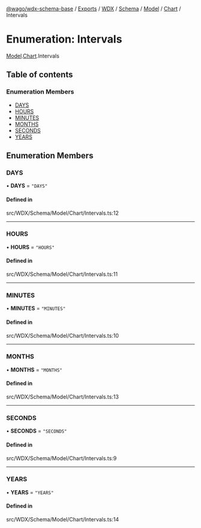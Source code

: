 [@wago/wdx-schema-base](../README.md) / [Exports](../modules.md) / [WDX](../modules/WDX.md) / [Schema](../modules/WDX.Schema.md) / [Model](../modules/WDX.Schema.Model.md) / [Chart](../modules/WDX.Schema.Model.Chart.md) / Intervals

# Enumeration: Intervals

[Model](../modules/WDX.Schema.Model.md).[Chart](../modules/WDX.Schema.Model.Chart.md).Intervals

## Table of contents

### Enumeration Members

- [DAYS](WDX.Schema.Model.Chart.Intervals.md#days)
- [HOURS](WDX.Schema.Model.Chart.Intervals.md#hours)
- [MINUTES](WDX.Schema.Model.Chart.Intervals.md#minutes)
- [MONTHS](WDX.Schema.Model.Chart.Intervals.md#months)
- [SECONDS](WDX.Schema.Model.Chart.Intervals.md#seconds)
- [YEARS](WDX.Schema.Model.Chart.Intervals.md#years)

## Enumeration Members

### DAYS

• **DAYS** = ``"DAYS"``

#### Defined in

src/WDX/Schema/Model/Chart/Intervals.ts:12

___

### HOURS

• **HOURS** = ``"HOURS"``

#### Defined in

src/WDX/Schema/Model/Chart/Intervals.ts:11

___

### MINUTES

• **MINUTES** = ``"MINUTES"``

#### Defined in

src/WDX/Schema/Model/Chart/Intervals.ts:10

___

### MONTHS

• **MONTHS** = ``"MONTHS"``

#### Defined in

src/WDX/Schema/Model/Chart/Intervals.ts:13

___

### SECONDS

• **SECONDS** = ``"SECONDS"``

#### Defined in

src/WDX/Schema/Model/Chart/Intervals.ts:9

___

### YEARS

• **YEARS** = ``"YEARS"``

#### Defined in

src/WDX/Schema/Model/Chart/Intervals.ts:14
